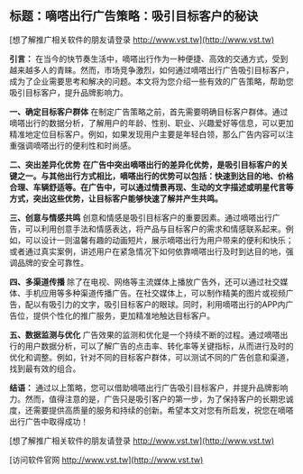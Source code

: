 ## **标题：嘀嗒出行广告策略：吸引目标客户的秘诀**

[想了解推广相关软件的朋友请登录 http://www.vst.tw](http://www.vst.tw)

**引言：**
在当今的快节奏生活中，嘀嗒出行作为一种便捷、高效的交通方式，受到越来越多人的青睐。然而，市场竞争激烈，如何通过嘀嗒出行广告吸引目标客户，成为了企业需要思考和解决的问题。本文将为您介绍一些有效的广告策略，帮助您吸引目标客户，提升品牌影响力。

**一、确定目标客户群体**
在制定广告策略之前，首先需要明确目标客户群体。通过嘀嗒出行的数据分析，了解用户的年龄、性别、职业、兴趣爱好等信息，可以更加精准地定位目标客户。例如，如果发现用户主要是年轻白领，那么广告内容可以注重强调嘀嗒出行的便利性和时尚感。

**二、突出差异化优势**
**在广告中突出嘀嗒出行的差异化优势，是吸引目标客户的关键之一。与其他出行方式相比，嘀嗒出行的优势可以包括：快速到达目的地、价格合理、车辆舒适等。在广告中，可以通过情景再现、生动的文字描述或明星代言等方式，突出这些优势，让目标客户能够快速了解并产生共鸣。**

**三、创意与情感共鸣**
创意和情感是吸引目标客户的重要因素。通过嘀嗒出行广告，可以利用创意手法和情感表达，将产品与目标客户的需求和情感联系起来。例如，可以设计一则温馨有趣的动画短片，展示嘀嗒出行为用户带来的便利和快乐；或者通过真实案例，讲述用户在紧急情况下如何依靠嘀嗒出行及时到达目的地，强调品牌的安全可靠性。

**四、多渠道传播**
除了在电视、网络等主流媒体上播放广告外，还可以通过社交媒体、手机应用等多种渠道传播广告。在社交媒体上，可以制作精美的图片或视频广告，配以有吸引力的文字，吸引目标客户的眼球。同时，利用嘀嗒出行的APP内广告位，提供个性化的推广服务，更加精准地触达目标客户。

**五、数据监测与优化**
广告效果的监测和优化是一个持续不断的过程。通过嘀嗒出行的用户数据分析，可以了解广告的点击率、转化率等关键指标，从而进行及时的优化和调整。例如，针对不同的目标客户群体，可以测试不同的广告创意和渠道，找到最有效的组合。

**结语：**
通过以上策略，您可以借助嘀嗒出行广告吸引目标客户，并提升品牌影响力。然而，值得注意的是，广告只是吸引客户的第一步，为了保持客户的长期忠诚度，还需要提供高质量的服务和持续的创新。希望本文对您有所启发，祝您在嘀嗒出行广告中取得成功！

[想了解推广相关软件的朋友请登录 http://www.vst.tw](http://www.vst.tw)


[访问软件官网 http://www.vst.tw](http://www.vst.tw)

